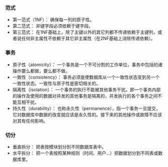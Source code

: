 ### 范式
+ 第一范式（1NF）：
确保每一列的原子性。
+ 第二范式：
非键字段必须依赖于键字段。
+ 第三范式：
在1NF基础上，除了主键以外的其它列都不传递依赖于主键列，或者说任何非主属性不依赖于其它非主属性（在2NF基础上消除传递依赖）。

### 事务
+ 原子性（atomicity）：
一个事务是一个不可分割的工作单位，事务中包括的诸操作要么都做，要么都不做。
+ 一致性（consistency）：
事务必须是使数据库从一个一致性状态变到另一个一致性状态。一致性与原子性是密切相关的。
+ 隔离性（isolation）：
一个事务的执行不能被其他事务干扰。即一个事务内部的操作及使用的数据对并发的其他事务是隔离的，并发执行的各个事务之间不能互相干扰。
+ 持久性（durability）：
也称永久性（permanence），指一个事务一旦提交，它对数据库中数据的改变就应该是永久性的。接下来的其他操作或故障不应该对其有任何影响。

### 切分
+ 垂直拆分：
把表按模块划分到不同数据库表中。
+ 水平拆分：
把一个表按照某种规则（时间、用户...）把数据划分到不同表或数据库里。
